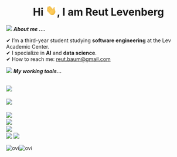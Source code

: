 <h1 align="center">Hi <img src="https://raw.githubusercontent.com/ABSphreak/ABSphreak/master/gifs/Hi.gif" width="30px">, I am Reut Levenberg </h1>

<img src="https://media.giphy.com/media/iY8CRBdQXODJSCERIr/giphy.gif" width="30px">&nbsp;***About me ....***

✔ I’m a third-year student studying **software engineering** at the Lev Academic Center.<br>
✔ I specialize in **AI** and **data science**.<br>
✔ How to reach me: reut.baum@gmail.com<br>
 

<img src="https://media.giphy.com/media/iY8CRBdQXODJSCERIr/giphy.gif" width="30px">&nbsp;***My working tools...***
<p align="left">
  
  
  <code> <img height="50" src="https://github.com/uannabi/-/blob/master/resource/python-icon.svg"> </code>
  <code> <img height="50" src="https://www.vectorlogo.zone/logos/java/java-ar21.svg"> </code>
  <code> <img height="50" src="https://www.vectorlogo.zone/logos/r-project/r-project-ar21.svg"></code>
  <code> <img height="50" src="https://www.vectorlogo.zone/logos/oracle/oracle-ar21.svg"></code>
  <code> <img height="50" src="https://www.vectorlogo.zone/logos/opencv/opencv-ar21.svg"></code>
  <code> <img height="50" src="https://www.vectorlogo.zone/logos/numpy/numpy-ar21.svg"></code>
  <code><img height="50" src="https://github.com/uannabi/-/blob/master/resource/git.svg"></code>

  
<p><img align="left" src="https://github-readme-stats.vercel.app/api/top-langs?username=Reut-Levenberg&show_icons=true&locale=en&layout=compact" alt="ovi" /></p>
<p>&nbsp;<img align="left" src="https://github-readme-stats.vercel.app/api?username=Reut-Levenberg&show_icons=true&locale=en" alt="ovi" width="410" /></p>



